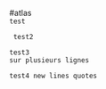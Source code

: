 #atlas  
``` test ```

```
 test2
```

``` 
test3
sur plusieurs lignes
```

``` 
test4 new lines quotes
```
